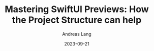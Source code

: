 ---
slug: "/talks/swift-connection/september-2023/andreas-lang-mastering-swiftui-previews-how-the-project-structure-can-help"
date: 2023-09-21
title: "Mastering SwiftUI Previews: How the Project Structure can help"
author: "Andreas Lang"
video: 0yUdC_PawYo
thumbnail: https:/async-assets.s3.eu-west-3.amazonaws.com/thumbnails/0yUdC_PawYo.jpg
slides: 
tags: []
year: 2023
conference: swift-connection
edition: september-2023
allow_ads: false
---